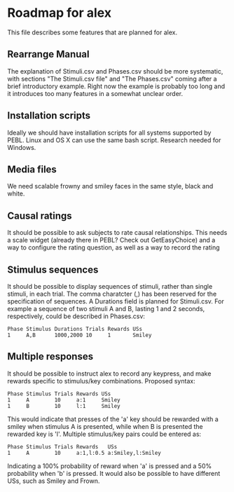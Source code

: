 Roadmap for alex
================

This file describes some features that are planned for alex.

Rearrange Manual
----------------

The explanation of Stimuli.csv and Phases.csv should be more
systematic, with sections "The Stimuli.csv file" and "The Phases.csv"
coming after a brief introductory example. Right now the example is
probably too long and it introduces too many features in a somewhat
unclear order.


Installation scripts
--------------------

Ideally we should have installation scripts for all systems supported
by PEBL. Linux and OS X can use the same bash script. Research needed
for Windows.


Media files
-----------

We need scalable frowny and smiley faces in the same style, black and
white.


Causal ratings 
--------------

It should be possible to ask subjects to rate causal
relationships. This needs a scale widget (already there in PEBL? Check
out GetEasyChoice) and a way to configure the rating question, as well
as a way to record the rating


Stimulus sequences
------------------

It should be possible to display sequences of stimuli, rather than
single stimuli, in each trial. The comma charatcter (,) has been
reserved for the specification of sequences. A Durations field is
planned for Stimuli.csv. For example a sequence of two stimuli A and
B, lasting 1 and 2 seconds, respectively, could be described in
Phases.csv:

    Phase Stimulus Durations Trials Rewards USs
    1     A,B      1000,2000 10     1       Smiley

Multiple responses
------------------

It should be possible to instruct alex to record any keypress, and
make rewards specific to stimulus/key combinations. Proposed syntax:

    Phase Stimulus Trials Rewards USs
    1     A        10     a:1     Smiley
    1     B        10     l:1     Smiley

This would indicate that presses of the 'a' key should be rewarded
with a smiley when stimulus A is presented, while when B is presented
the rewarded key is 'l'. Multiple stimulus/key pairs could be entered
as:

    Phase Stimulus Trials Rewards   USs
    1     A        10     a:1,l:0.5 a:Smiley,l:Smiley

Indicating a 100% probability of reward when 'a' is pressed and a 50%
probability when 'b' is pressed. It would also be possible to have
different USs, such as Smiley and Frown.
